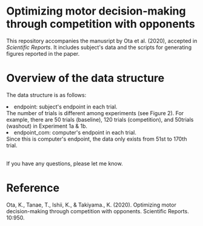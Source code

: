# Optimizing motor decision-making through competition with opponents

This repository accompanies the manusript by Ota et al. (2020), accepted in <em>Scientific Reports</em>. It includes subject's data and the scripts for generating figures reported in the paper.

# Overview of the data structure
The data structure is as follows:
<li>endpoint: subject's endpoint in each trial. </li> 
The number of trials is different among experiments (see Figure 2). For example, there are 50 trials (baseline), 120 trials (competition), and 50trials (washout) in Experiment 1a & 1b. 

<li>endpoint_com: computer's endpoint in each trial.</li>
Since this is computer's endpoint, the data only exists from 51st to 170th trial. 

<br> If you have any questions, please let me know. 

# Reference
Ota, K., Tanae, T., Ishii, K., & Takiyama., K. (2020). Optimizing motor decision-making through competition with opponents. Scientific Reports. 10:950. 

